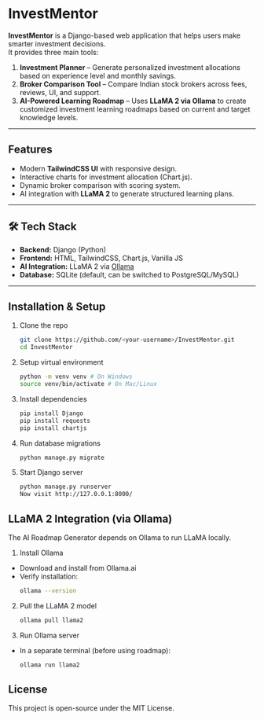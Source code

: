 # InvestMentor  

**InvestMentor** is a Django-based web application that helps users make smarter investment decisions.  
It provides three main tools:  

1. **Investment Planner** – Generate personalized investment allocations based on experience level and monthly savings.  
2. **Broker Comparison Tool** – Compare Indian stock brokers across fees, reviews, UI, and support.  
3. **AI-Powered Learning Roadmap** – Uses **LLaMA 2 via Ollama** to create customized investment learning roadmaps based on current and target knowledge levels.  

---

## Features
- Modern **TailwindCSS UI** with responsive design.  
- Interactive charts for investment allocation (Chart.js).  
- Dynamic broker comparison with scoring system.  
- AI integration with **LLaMA 2** to generate structured learning plans.  

---

## 🛠️ Tech Stack
- **Backend:** Django (Python)  
- **Frontend:** HTML, TailwindCSS, Chart.js, Vanilla JS  
- **AI Integration:** LLaMA 2 via [Ollama](https://ollama.ai/)  
- **Database:** SQLite (default, can be switched to PostgreSQL/MySQL)  

---

## Installation & Setup  
1. Clone the repo  
	```bash  
    git clone https://github.com/<your-username>/InvestMentor.git  
    cd InvestMentor

2. Setup virtual environment  
    ```bash
	python -m venv venv # On Windows  
	source venv/bin/activate # On Mac/Linux  

3. Install dependencies  
    ```bash
	pip install Django  
	pip install requests
	pip install chartjs

4. Run database migrations  
    ```bash
	python manage.py migrate  

5. Start Django server 
    ```bash
	python manage.py runserver   
	Now visit http://127.0.0.1:8000/

## LLaMA 2 Integration (via Ollama)
The AI Roadmap Generator depends on Ollama to run LLaMA locally.

1. Install Ollama
- Download and install from Ollama.ai
- Verify installation:  
    ```bash
	ollama --version

2. Pull the LLaMA 2 model
    ```bash
	ollama pull llama2

3. Run Ollama server
- In a separate terminal (before using roadmap): 
    ```bash
	ollama run llama2

## License
This project is open-source under the MIT License.
